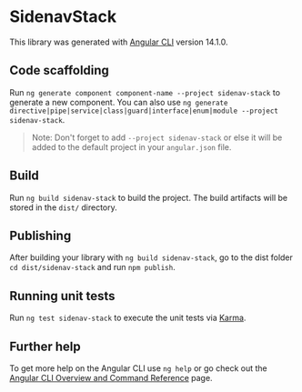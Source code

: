 # SidenavStack

This library was generated with [Angular CLI](https://github.com/angular/angular-cli) version 14.1.0.

## Code scaffolding

Run `ng generate component component-name --project sidenav-stack` to generate a new component. You can also use `ng generate directive|pipe|service|class|guard|interface|enum|module --project sidenav-stack`.
> Note: Don't forget to add `--project sidenav-stack` or else it will be added to the default project in your `angular.json` file. 

## Build

Run `ng build sidenav-stack` to build the project. The build artifacts will be stored in the `dist/` directory.

## Publishing

After building your library with `ng build sidenav-stack`, go to the dist folder `cd dist/sidenav-stack` and run `npm publish`.

## Running unit tests

Run `ng test sidenav-stack` to execute the unit tests via [Karma](https://karma-runner.github.io).

## Further help

To get more help on the Angular CLI use `ng help` or go check out the [Angular CLI Overview and Command Reference](https://angular.io/cli) page.
